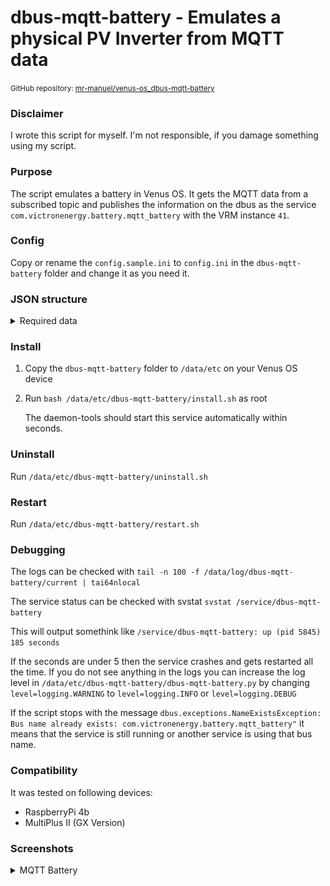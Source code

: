 # dbus-mqtt-battery - Emulates a physical PV Inverter from MQTT data

<small>GitHub repository: [mr-manuel/venus-os_dbus-mqtt-battery](https://github.com/mr-manuel/venus-os_dbus-mqtt-battery)</small>

### Disclaimer

I wrote this script for myself. I'm not responsible, if you damage something using my script.


### Purpose

The script emulates a battery in Venus OS. It gets the MQTT data from a subscribed topic and publishes the information on the dbus as the service `com.victronenergy.battery.mqtt_battery` with the VRM instance `41`.


### Config

Copy or rename the `config.sample.ini` to `config.ini` in the `dbus-mqtt-battery` folder and change it as you need it.


### JSON structure

<details><summary>Required data</summary>

```json
{
    "dc": {
        "power": 79.6,
        "voltage": 58.1,
        "current": 1.4,
        "temperature": 23
    },
    "consumed_amphours": 2.9,
    "soc": 99,
    "history": {
        "voltageMin": 0,
        "voltageMax": 0
    }
}
```
</details>


### Install

1. Copy the `dbus-mqtt-battery` folder to `/data/etc` on your Venus OS device

2. Run `bash /data/etc/dbus-mqtt-battery/install.sh` as root

   The daemon-tools should start this service automatically within seconds.

### Uninstall

Run `/data/etc/dbus-mqtt-battery/uninstall.sh`

### Restart

Run `/data/etc/dbus-mqtt-battery/restart.sh`

### Debugging

The logs can be checked with `tail -n 100 -f /data/log/dbus-mqtt-battery/current | tai64nlocal`

The service status can be checked with svstat `svstat /service/dbus-mqtt-battery`

This will output somethink like `/service/dbus-mqtt-battery: up (pid 5845) 185 seconds`

If the seconds are under 5 then the service crashes and gets restarted all the time. If you do not see anything in the logs you can increase the log level in `/data/etc/dbus-mqtt-battery/dbus-mqtt-battery.py` by changing `level=logging.WARNING` to `level=logging.INFO` or `level=logging.DEBUG`

If the script stops with the message `dbus.exceptions.NameExistsException: Bus name already exists: com.victronenergy.battery.mqtt_battery"` it means that the service is still running or another service is using that bus name.

### Compatibility

It was tested on following devices:

* RaspberryPi 4b
* MultiPlus II (GX Version)

### Screenshots

<details><summary>MQTT Battery</summary>

![MQTT Battery - pages](/screenshots/battery_pages.png)
![MQTT Battery - device list](/screenshots/battery_device_list.png)
![MQTT Battery - device list - mqtt battery](/screenshots/battery_device_list_mqtt-battery.png)

</details>
